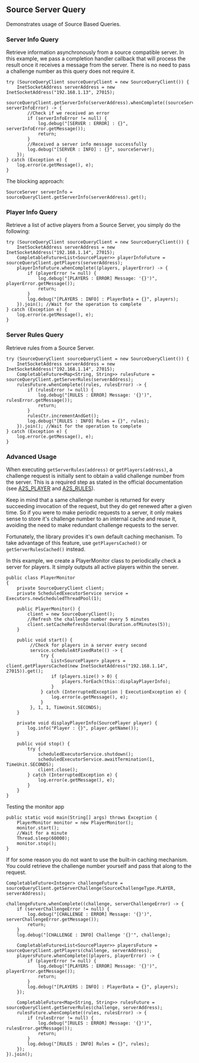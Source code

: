 ## Source Server Query

Demonstrates usage of Source Based Queries. 

### Server Info Query
Retrieve information asynchronously from a source compatible server. In this example, we pass a completion handler callback that will process the result once it receives a message from the server. There is no need to pass a challenge number as this query does not require it.
 
~~~
try (SourceQueryClient sourceQueryClient = new SourceQueryClient()) {
    InetSocketAddress serverAddress = new InetSocketAddress("192.168.1.13", 27015);
    sourceQueryClient.getServerInfo(serverAddress).whenComplete((sourceServer, serverInfoError) -> {
        //Check if we received an error
        if (serverInfoError != null) {
            log.debug("[SERVER : ERROR] : {}", serverInfoError.getMessage());
            return;
        }
        //Received a server info message successfully
        log.debug("[SERVER : INFO] : {}", sourceServer);
    });
} catch (Exception e) {
    log.error(e.getMessage(), e);
}
~~~

The blocking approach:

~~~
SourceServer serverInfo = sourceQueryClient.getServerInfo(serverAddress).get();
~~~

### Player Info Query

Retrieve a list of active players from a Source Server, you simply do the following: 

~~~
try (SourceQueryClient sourceQueryClient = new SourceQueryClient()) {
    InetSocketAddress serverAddress = new InetSocketAddress("192.168.1.14", 27015);
    CompletableFuture<List<SourcePlayer>> playerInfoFuture = sourceQueryClient.getPlayers(serverAddress);
    playerInfoFuture.whenComplete((players, playerError) -> {
        if (playerError != null) {
            log.debug("[PLAYERS : ERROR] Message: '{}')", playerError.getMessage());
            return;
        }
        log.debug("[PLAYERS : INFO] : PlayerData = {}", players);
    }).join(); //Wait for the operation to complete
} catch (Exception e) {
    log.error(e.getMessage(), e);
}
~~~

### Server Rules Query

Retrieve rules from a Source Server.

~~~
try (SourceQueryClient sourceQueryClient = new SourceQueryClient()) {
    InetSocketAddress serverAddress = new InetSocketAddress("192.168.1.14", 27015);
    CompletableFuture<Map<String, String>> rulesFuture = sourceQueryClient.getServerRules(serverAddress);
    rulesFuture.whenComplete((rules, rulesError) -> {
        if (rulesError != null) {
            log.debug("[RULES : ERROR] Message: '{}')", rulesError.getMessage());
            return;
        }
        rulesCtr.incrementAndGet();
        log.debug("[RULES : INFO] Rules = {}", rules);
    }).join(); //Wait for the operation to complete
} catch (Exception e) {
    log.error(e.getMessage(), e);
}
~~~

### Advanced Usage

When executing `getServerRules(address)` or `getPlayers(address)`, a challenge request is initially sent to obtain a valid 
challenge number from the server. This is a required step as stated in the official documentation (see [A2S_PLAYER](https://developer.valvesoftware.com/wiki/Server_queries#A2S_PLAYER) and [A2S_RULES](https://developer.valvesoftware.com/wiki/Server_queries#A2S_RULES)).

Keep in mind that a same challenge number is returned for every succeeding invocation of the request, but they do get renewed after a given time. 
So if you were to make periodic requests to a server, it only makes sense to store it's challenge number to an internal cache and reuse it, avoiding the need to make redundant challenge requests to the server. 

Fortunately, the library provides it's own default caching mechanism. To take advantage of this feature, use `getPlayersCached()` or `getServerRulesCached()` instead.
  
In this example, we create a PlayerMonitor class to periodically check a server for players. It simply outputs all active players within the server.  
  
~~~
public class PlayerMonitor
{
    private SourceQueryClient client;
    private ScheduledExecutorService service = Executors.newScheduledThreadPool(1);
    
    public PlayerMonitor() {
        client = new SourceQueryClient();
        //Refresh the challenge number every 5 minutes
        client.setCacheRefreshInterval(Duration.ofMinutes(5));            
    }

    public void start() {
         //Check for players in a server every second
         service.scheduleAtFixedRate(() -> {
             try {
                 List<SourcePlayer> players = client.getPlayersCached(new InetSocketAddress("192.168.1.14", 27015)).get();
                 if (players.size() > 0) {
                     players.forEach(this::displayPlayerInfo);
                 }
             } catch (InterruptedException | ExecutionException e) {
                 log.error(e.getMessage(), e);
             }
         }, 1, 1, TimeUnit.SECONDS);
    }
    
    private void displayPlayerInfo(SourcePlayer player) {
        log.info("Player : {}", player.getName());
    }
    
    public void stop() {
        try {
            scheduledExecutorService.shutdown();
            scheduledExecutorService.awaitTermination(1, TimeUnit.SECONDS);
            client.close();
        } catch (InterruptedException e) {
            log.error(e.getMessage(), e);
        }
    }
}
~~~

Testing the monitor app

~~~
public static void main(String[] args) throws Exception {
    PlayerMonitor monitor = new PlayerMonitor();
    monitor.start();
    //Wait for a minute
    Thread.sleep(60000);
    monitor.stop();
}
~~~

If for some reason you do not want to use the built-in caching mechanism. You could retrieve the challenge number yourself and pass that along to the request.

~~~
CompletableFuture<Integer> challengeFuture = sourceQueryClient.getServerChallenge(SourceChallengeType.PLAYER, serverAddress);

challengeFuture.whenComplete((challenge, serverChallengeError) -> {
    if (serverChallengeError != null) {
        log.debug("[CHALLENGE : ERROR] Message: '{}')", serverChallengeError.getMessage());
        return;
    }
    log.debug("[CHALLENGE : INFO] Challenge '{}'", challenge);

    CompletableFuture<List<SourcePlayer>> playersFuture = sourceQueryClient.getPlayers(challenge, serverAddress);
    playersFuture.whenComplete((players, playerError) -> {
        if (playerError != null) {
            log.debug("[PLAYERS : ERROR] Message: '{}')", playerError.getMessage());
            return;
        }
        log.debug("[PLAYERS : INFO] : PlayerData = {}", players);
    });

    CompletableFuture<Map<String, String>> rulesFuture = sourceQueryClient.getServerRules(challenge, serverAddress);
    rulesFuture.whenComplete((rules, rulesError) -> {
        if (rulesError != null) {
            log.debug("[RULES : ERROR] Message: '{}')", rulesError.getMessage());
            return;
        }
        log.debug("[RULES : INFO] Rules = {}", rules);
    });
}).join();
~~~
  
  


